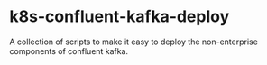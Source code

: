 # k8s-confluent-kafka-deploy
A collection of scripts to make it easy to deploy the non-enterprise components of confluent kafka.
